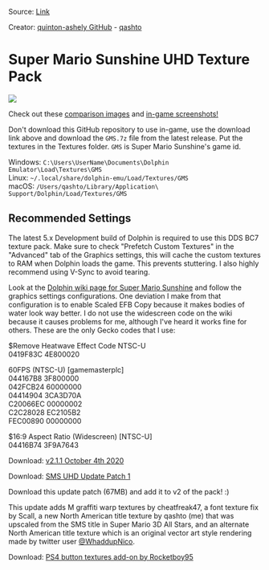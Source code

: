 Source: [Link](https://github.com/quinton-ashley/Super_Mario_Sunshine_UHD_Texture_Pack)

Creator: [quinton-ashely GitHub](https://github.com/quinton-ashley) - [qashto](https://forums.dolphin-emu.org/User-qashto)

# Super Mario Sunshine UHD Texture Pack

![](https://raw.githubusercontent.com/quinton-ashley/Super_Mario_Sunshine_UHD_Texture_Pack/master/textures/GMS/gui/title/tex1_490x270_8173791dd11cea7c_5.png)

Check out these [comparison images](https://github.com/quinton-ashley/Super_Mario_Sunshine_UHD_Texture_Pack/wiki) and [in-game screenshots!](https://github.com/quinton-ashley/Super_Mario_Sunshine_UHD_Texture_Pack/wiki/Screenshots)

Don't download this GitHub repository to use in-game, use the download link above and download the `GMS.7z` file from the latest release. Put the textures in the Textures folder. `GMS` is Super Mario Sunshine's game id.  

Windows: `C:\Users\UserName\Documents\Dolphin Emulator\Load\Textures\GMS`  
Linux: `~/.local/share/dolphin-emu/Load/Textures/GMS`  
macOS: `/Users/qashto/Library/Application\ Support/Dolphin/Load/Textures/GMS`

## Recommended Settings

The latest 5.x Development build of Dolphin is required to use this DDS BC7 texture pack. Make sure to check "Prefetch Custom Textures" in the "Advanced" tab of the Graphics settings, this will cache the custom textures to RAM when Dolphin loads the game. This prevents stuttering. I also highly recommend using V-Sync to avoid tearing.

Look at the [Dolphin wiki page for Super Mario Sunshine](https://wiki.dolphin-emu.org/index.php?title=Super_Mario_Sunshine) and follow the graphics settings configurations. One deviation I make from that configuration is to enable Scaled EFB Copy because it makes bodies of water look way better. I do not use the widescreen code on the wiki because it causes problems for me, although I've heard it works fine for others. These are the only Gecko codes that I use:

$Remove Heatwave Effect Code NTSC-U  
0419F83C 4E800020

60FPS (NTSC-U) [gamemasterplc]  
044167B8 3F800000 
<br>
042FCB24 60000000 
<br>
04414904 3CA3D70A 
<br>
C20066EC 00000002 
<br>
C2C28028 EC2105B2 
<br>
FEC00890 00000000 

$16:9 Aspect Ratio (Widescreen) [NTSC-U]  
04416B74 3F9A7643

Download: [v2.1.1 October 4th 2020](https://github.com/quinton-ashley/Super_Mario_Sunshine_UHD_Texture_Pack/releases/latest/download/GMS.7z)

Download: [SMS UHD Update Patch 1](https://github.com/quinton-ashley/Super_Mario_Sunshine_UHD_Texture_Pack/releases/download/2.1.1/SMS_UHD_Update_Patch_1_DDS.7z)

Download this update patch (67MB) and add it to v2 of the pack! :)

This update adds M graffiti warp textures by cheatfreak47, a font texture fix by Scall, a new North American title texture by qashto (me) that was upscaled from the SMS title in Super Mario 3D All Stars, and an alternate North American title texture which is an original vector art style rendering made by twitter user [@WhaddupNico](https://twitter.com/WhaddupNico/status/1284291766305329152).

Download: [PS4 button textures add-on by Rocketboy95](https://github.com/quinton-ashley/Super_Mario_Sunshine_UHD_Texture_Pack/releases/download/2.1.1/SMS_PS4_Button_Textures.zip)

